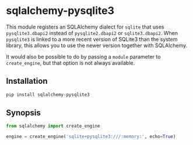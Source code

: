 # sqlalchemy-pysqlite3

This module registers an SQLAlchemy dialect for `sqlite` that uses
`pysqlite3.dbapi2` instead of `pysqlite2.dbapi2` or `sqlite3.dbapi2`.
When `pysqlite3` is linked to a more recent version of SQLite3 than
the system library, this allows you to use the newer version together
with SQLAlchemy.

It would also be possible to do by passing a `module` parameter to 
`create_engine`, but that option is not always available.

## Installation

```bash
pip install sqlalchemy-pysqlite3
```

## Synopsis

```python
from sqlalchemy import create_engine

engine = create_engine('sqlite+pysqlite3:///:memory:', echo=True)
```
